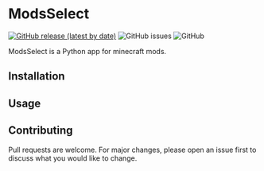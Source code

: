 # ModsSelect
[![GitHub release (latest by date)](https://img.shields.io/github/v/release/RenardElectric/ModsSelect)](https://github.com/RenardElectric/ModsSelect/releases/latest)
![GitHub issues](https://img.shields.io/github/issues/RenardElectric/ModsSelect?color=yellow)
![GitHub](https://img.shields.io/github/license/RenardElectric/ModsSelect)


ModsSelect is a Python app for minecraft mods.

## Installation

## Usage

## Contributing

Pull requests are welcome. For major changes, please open an issue first
to discuss what you would like to change.
